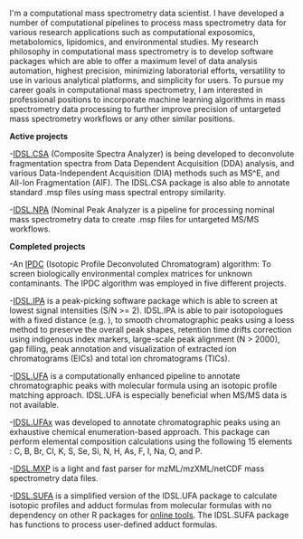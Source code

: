 I'm a computational mass spectrometry data scientist. I have developed a number of computational pipelines to process mass spectrometry data for various research applications such as computational exposomics, metabolomics, lipidomics, and environmental studies. My research philosophy in computational mass spectrometry is to develop software packages which are able to offer a maximum level of data analysis automation, highest precision, minimizing laboratorial efforts, versatility to use in various analytical platforms, and simplicity for users. To pursue my career goals in computational mass spectrometry, I am interested in professional positions to incorporate machine learning algorithms in mass spectrometry data processing to further improve precision of untargeted mass spectrometry workflows or any other similar positions.

**Active projects**

  -[IDSL.CSA](https://github.com/idslme/IDSL.CSA) (Composite Spectra Analyzer) is being developed to deconvolute fragmentation spectra from Data Dependent Acquisition (DDA) analysis, and various Data-Independent Acquisition (DIA) methods such as MS^E, and All-Ion Fragmentation (AIF). The IDSL.CSA package is also able to annotate standard .msp files using mass spectral entropy similarity.

  -[IDSL.NPA](https://github.com/idslme/IDSL.NPA) (Nominal Peak Analyzer is a pipeline for processing nominal mass spectrometry data to create .msp files for untargeted MS/MS workflows.

**Completed projects**

  -An [IPDC](https://github.com/sajfb/Isotopic-Profile-Deconvolution-Chromatogram-IPDC-algorithm) (Isotopic Profile Deconvoluted Chromatogram) algorithm: To screen biologically environmental complex matrices for unknown contaminants. The IPDC algorithm was employed in five different projects.

  -[IDSL.IPA](https://github.com/idslme/IDSL.IPA) is a peak-picking software package which is able to screen at lowest signal intensities (S/N >= 2). IDSL.IPA is able to pair isotopologues with a fixed distance (e.g. ), to smooth chromatographic peaks using a loess method to preserve the overall peak shapes, retention time drifts correction using indigenous index markers, large-scale peak alignment (N > 2000), gap filling, peak annotation and visualization of extracted ion chromatograms (EICs) and total ion chromatograms (TICs).

  -[IDSL.UFA](https://github.com/idslme/IDSL.UFA) is a computationally enhanced pipeline to annotate chromatographic peaks with molecular formula using an isotopic profile matching approach. IDSL.UFA is especially beneficial when MS/MS data is not available.

  -[IDSL.UFAx](https://github.com/idslme/IDSL.UFAx) was developed to annotate chromatographic peaks using an exhaustive chemical enumeration-based approach. This package can perform elemental composition calculations using the following 15 elements : C, B, Br, Cl, K, S, Se, Si, N, H, As, F, I, Na, O, and P.

  -[IDSL.MXP](https://github.com/idslme/IDSL.MXP) is a light and fast parser for mzML/mzXML/netCDF mass spectrometry data files.

  -[IDSL.SUFA](https://github.com/idslme/IDSL.SUFA) is a simplified version of the IDSL.UFA package to calculate isotopic profiles and adduct formulas from molecular formulas with no dependency on other R packages for [online tools](https://ipc.idsl.me/). The IDSL.SUFA package has functions to process user-defined adduct formulas.
